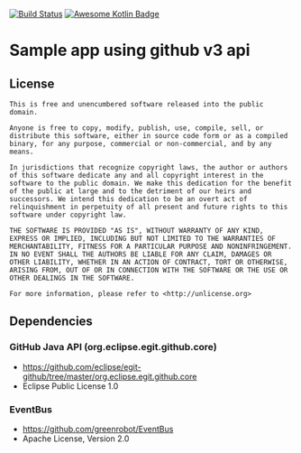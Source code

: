 [![Build Status](https://travis-ci.org/powdream/SampleAppWithGithubUserApi.png?branch=master)](https://travis-ci.org/powdream/SampleAppWithGithubUserApi) [![Awesome Kotlin Badge](https://kotlin.link/awesome-kotlin.svg)](https://github.com/KotlinBy/awesome-kotlin)

# Sample app using github v3 api

## License

```
This is free and unencumbered software released into the public domain.

Anyone is free to copy, modify, publish, use, compile, sell, or
distribute this software, either in source code form or as a compiled
binary, for any purpose, commercial or non-commercial, and by any
means.

In jurisdictions that recognize copyright laws, the author or authors
of this software dedicate any and all copyright interest in the
software to the public domain. We make this dedication for the benefit
of the public at large and to the detriment of our heirs and
successors. We intend this dedication to be an overt act of
relinquishment in perpetuity of all present and future rights to this
software under copyright law.

THE SOFTWARE IS PROVIDED "AS IS", WITHOUT WARRANTY OF ANY KIND,
EXPRESS OR IMPLIED, INCLUDING BUT NOT LIMITED TO THE WARRANTIES OF
MERCHANTABILITY, FITNESS FOR A PARTICULAR PURPOSE AND NONINFRINGEMENT.
IN NO EVENT SHALL THE AUTHORS BE LIABLE FOR ANY CLAIM, DAMAGES OR
OTHER LIABILITY, WHETHER IN AN ACTION OF CONTRACT, TORT OR OTHERWISE,
ARISING FROM, OUT OF OR IN CONNECTION WITH THE SOFTWARE OR THE USE OR
OTHER DEALINGS IN THE SOFTWARE.

For more information, please refer to <http://unlicense.org>
```

## Dependencies

### GitHub Java API (org.eclipse.egit.github.core)

* https://github.com/eclipse/egit-github/tree/master/org.eclipse.egit.github.core
* Eclipse Public License 1.0

### EventBus

* https://github.com/greenrobot/EventBus
* Apache License, Version 2.0
